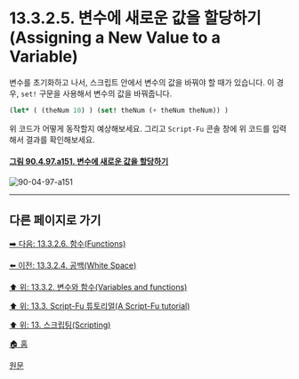 # 13.3.2.5. 변수에 새로운 값을 할당하기(Assigning a New Value to a Variable)
변수를 초기화하고 나서, 스크립트 안에서 변수의 값을 바꿔야 할 때가 있습니다. 이 경우, `set!` 구문을 사용해서 변수의 값을 바꿔줍니다.

```scheme
(let* ( (theNum 10) ) (set! theNum (+ theNum theNum)) )
```

위 코드가 어떻게 동작할지 예상해보세요. 그리고 `Script-Fu` 콘솔 창에 위 코드를 입력해서 결과를 확인해보세요.

<a id="90-04-97-a151"></a>

#### [그림 90.4.97.a151. 변수에 새로운 값을 할당하기](./90-04-97-script_fu_console.md#90-04-97-a151)
![90-04-97-a151](https://github.com/wonder13662/gimp/assets/15767104/4bdb9752-748d-4d14-9add-6a1df0436ecf)

***

## 다른 페이지로 가기

[➡️ 다음: 13.3.2.6. 함수(Functions)](./13-03-02-06-functions.md)

[⬅️ 이전: 13.3.2.4. 공백(White Space)](./13-03-02-04-white_space.md)

[⬆️ 위: 13.3.2. 변수와 함수(Variables and functions)](./13-03-02-00-variables-and-functions.md)

[⬆️ 위: 13.3. Script-Fu 튜토리얼(A Script-Fu tutorial)](./13-03-00-a-script-fu-tutorial.md)

[⬆️ 위: 13. 스크립팅(Scripting)](./13-00-scripting.md)

[🏠 홈](./00-home.md)

[원문](https://docs.gimp.org/2.10/ko/gimp-using-script-fu-tutorial-identifier.html#idm9686)